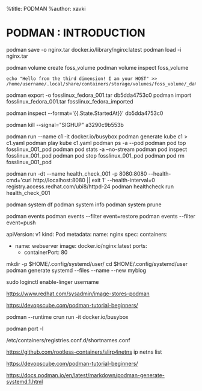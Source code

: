 %title: PODMAN
%author: xavki


# PODMAN : INTRODUCTION


podman save -o nginx.tar docker.io/library/nginx:latest
podman load -i nginx.tar

podman volume create foss_volume
podman volume inspect foss_volume

```
echo "Hello from the third dimension! I am your HOST" >> /home/username/.local/share/containers/storage/volumes/foss_volume/_data/host.txt
```

podman export -o fosslinux_fedora_001.tar db5dda4753c0
podman import fosslinux_fedora_001.tar fosslinux_fedora_imported

podman inspect --format='{{.State.StartedAt}}' db5dda4753c0

podman kill --signal="SIGHUP" a3290c9b553b

podman run --name c1 -it docker.io/busybox
podman generate kube c1 > c1.yaml
podman play kube c1.yaml
podman ps -a --pod
podman pod top fosslinux_001_pod
podman pod stats -a –no-stream
podman pod inspect fosslinux_001_pod
podman pod stop fosslinux_001_pod
podman pod rm fosslinux_001_pod


podman run -dt --name health_check_001 -p 8080:8080 --health-cmd='curl http://localhost:8080 || exit 1' --health-interval=0 registry.access.redhat.com/ubi8/httpd-24
podman healthcheck run health_check_001

podman system df
podman system info
podman system prune

podman events
podman events --filter event=restore
podman events --filter event=push



apiVersion: v1
kind: Pod
metadata:
  name: nginx
spec:
  containers:
  - name: webserver
    image: docker.io/nginx:latest
    ports:
    - containerPort: 80


mkdir -p $HOME/.config/systemd/user/ 
cd $HOME/.config/systemd/user
podman generate systemd --files --name --new myblog

sudo loginctl enable-linger username

https://www.redhat.com/sysadmin/image-stores-podman

https://devopscube.com/podman-tutorial-beginners/



podman --runtime crun run -it docker.io/busybox


podman port -l

/etc/containers/registries.conf.d/shortnames.conf



https://github.com/rootless-containers/slirp4netns
ip netns list



https://devopscube.com/podman-tutorial-beginners/


https://docs.podman.io/en/latest/markdown/podman-generate-systemd.1.html
